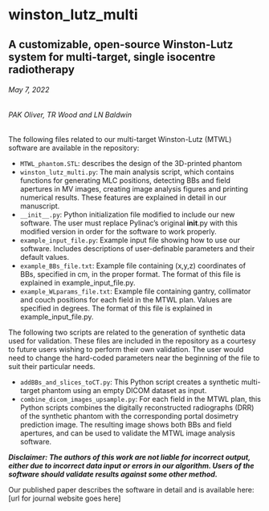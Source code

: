 # winston_lutz_multi
## A customizable, open-source Winston-Lutz system for multi-target, single isocentre radiotherapy
###### May 7, 2022
###### PAK Oliver, TR Wood and LN Baldwin


The following files related to our multi-target Winston-Lutz (MTWL) software are available in the repository: 

- `MTWL_phantom.STL`: describes the design of the 3D-printed phantom
- `winston_lutz_multi.py`: The main analysis script, which contains functions for generating MLC positions, detecting BBs and field apertures in MV images, creating image analysis figures and printing numerical results. These features are explained in detail in our manuscript.
- `__init__.py`: Python initialization file modified to include our new software. The user must replace Pylinac’s original __init__.py with this modified version in order for the software to work properly.
- `example_input_file.py`: Example input file showing how to use our software. Includes descriptions of user-definable parameters and their default values.
- `example_BBs_file.txt`: Example file containing (x,y,z) coordinates of BBs, specified in cm, in the proper format. The format of this file is explained in example_input_file.py.
- `example_WLparams_file.txt`: Example file containing gantry, collimator and couch positions for each field in the MTWL plan. Values are specified in degrees. The format of this file is explained in example_input_file.py.

The following two scripts are related to the generation of synthetic data used for validation. These files are included in the repository as a courtesy to future users wishing to perform their own validation. The user would need to change the hard-coded parameters near the beginning of the file to suit their particular needs.
- `addBBs_and_slices_toCT.py`: This Python script creates a synthetic multi-target phantom using an empty DICOM dataset as input.  
- `combine_dicom_images_upsample.py`: For each field in the MTWL plan, this Python scripts combines the digitally reconstructed radiographs (DRR) of the synthetic phantom with the corresponding portal dosimetry prediction image. The resulting image shows both BBs and field apertures, and can be used to validate the MTWL image analysis software.

***Disclaimer: The authors of this work are not liable for incorrect output, either due to incorrect data input or errors in our algorithm. Users of the software should validate results against some other method.***

Our published paper describes the software in detail and is available here: [url for journal website goes here]
